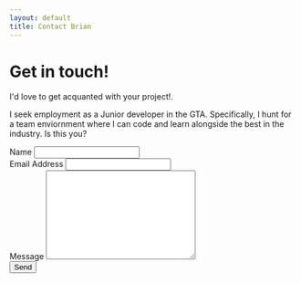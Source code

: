```yaml
---
layout: default
title: Contact Brian
---
```


<div id="contact">
  <h1 class="pageTitle">Get in touch!</h1>
  <div class="contactContent">
    <p class="intro">I'd love to get acquanted with your project!.</p>
    <p>I seek employment as a Junior developer in the GTA. Specifically, I hunt for a team enviornment where I can code and learn alongside the best in the industry. Is this you? </p>
  </div>
  <form action="http://formspree.io/hello@brianbancroft.ca" method="POST">
    <label for="name">Name</label>    
    <input type="text" id="name" name="name" class="full-width"><br>
    <label for="email">Email Address</label>
    <input type="email" id="email" name="_replyto" class="full-width"><br>
    <label for="message">Message</label>
    <textarea name="message" id="message" cols="30" rows="10" class="full-width"></textarea><br>
    <input type="submit" value="Send" class="button">
  </form>
</div>
